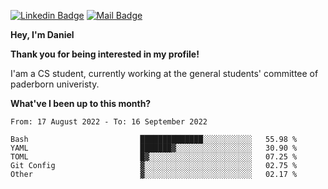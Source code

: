 [![Linkedin Badge](https://img.shields.io/badge/-LinkedIn-0e76a8?style=flat-square&logo=Linkedin&logoColor=white)](https://www.linkedin.com/in/daniel-negi-592ba3223/)
[![Mail Badge](https://img.shields.io/badge/Gmail-D14836?style=flat-square&logo=gmail&logoColor=white)](mailto:daniel.ravi.negi@googlemail.com)

**Hey, I'm Daniel**

**Thank you for being interested in my profile!**

I'am a CS student, currently working at the general students' committee of paderborn univeristy.

**What've I been up to this month?** 

<!--START_SECTION:waka-->

```text
From: 17 August 2022 - To: 16 September 2022

Bash                         ██████████████░░░░░░░░░░░   55.98 %
YAML                         ███████▓░░░░░░░░░░░░░░░░░   30.90 %
TOML                         █▓░░░░░░░░░░░░░░░░░░░░░░░   07.25 %
Git Config                   ▓░░░░░░░░░░░░░░░░░░░░░░░░   02.75 %
Other                        ▓░░░░░░░░░░░░░░░░░░░░░░░░   02.17 %
```

<!--END_SECTION:waka-->
